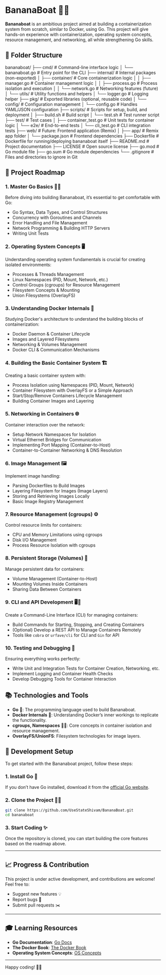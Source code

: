 # BananaBoat 🍌⛵

**Bananaboat** is an ambitious project aimed at building a containerization system from scratch, similar to Docker, using Go. This project will give hands-on experience with containerization, operating system concepts, resource management, and networking, all while strengthening Go skills.

## 📂 Folder Structure

bananaboat/
├── cmd/                    # Command-line interface logic
│   └── bananaboat.go       # Entry point for the CLI
├── internal/               # Internal packages (non-exported)
│   ├── container/          # Core containerization logic
│   │   ├── manager.go      # Container management logic
│   │   ├── process.go      # Process isolation and execution
│   │   └── network.go      # Networking features (future)
│   └── utils/              # Utility functions and helpers
│       └── logger.go       # Logging helper
├── pkg/                    # Exported libraries (optional, reusable code)
│   └── config/             # Configuration management
│       └── config.go       # Handles YAML/JSON configuration
├── scripts/                # Scripts for setup, build, and deployment
│   ├── build.sh            # Build script
│   └── test.sh             # Test runner script
├── test/                   # Test cases
│   ├── container_test.go   # Unit tests for container logic
│   └── e2e/                # End-to-end tests
│       └── cli_test.go     # CLI integration tests
├── web/                    # Future: Frontend application (Remix)
│   ├── app/                # Remix app folder
│   └── package.json        # Frontend dependencies
├── Dockerfile              # Dockerfile for running/deploying bananaboat itself
├── README.md               # Project documentation
├── LICENSE                 # Open source license
├── go.mod                  # Go module file
├── go.sum                  # Go module dependencies
└── .gitignore              # Files and directories to ignore in Git

## 🚀 Project Roadmap

### 1. **Master Go Basics** 🧑‍💻
Before diving into building Bananaboat, it’s essential to get comfortable with Go:
- Go Syntax, Data Types, and Control Structures
- Concurrency with Goroutines and Channels
- Error Handling and File Management
- Network Programming & Building HTTP Servers
- Writing Unit Tests

### 2. **Operating System Concepts** 🖥️
Understanding operating system fundamentals is crucial for creating isolated environments:
- Processes & Threads Management
- Linux Namespaces (PID, Mount, Network, etc.)
- Control Groups (cgroups) for Resource Management
- Filesystem Concepts & Mounting
- Union Filesystems (OverlayFS)

### 3. **Understanding Docker Internals** 🐳
Studying Docker's architecture to understand the building blocks of containerization:
- Docker Daemon & Container Lifecycle
- Images and Layered Filesystems
- Networking & Volumes Management
- Docker CLI & Communication Mechanisms

### 4. **Building the Basic Container System** 🏗️
Creating a basic container system with:
- Process Isolation using Namespaces (PID, Mount, Network)
- Container Filesystem with OverlayFS or a Simple Approach
- Start/Stop/Remove Containers Lifecycle Management
- Building Container Images and Layering

### 5. **Networking in Containers** 🌐
Container interaction over the network:
- Setup Network Namespaces for Isolation
- Virtual Ethernet Bridges for Communication
- Implementing Port Mapping (Container-to-Host)
- Container-to-Container Networking & DNS Resolution

### 6. **Image Management** 🖼️
Implement image handling:
- Parsing Dockerfiles to Build Images
- Layering Filesystem for Images (Image Layers)
- Storing and Retrieving Images Locally
- Basic Image Registry Management

### 7. **Resource Management (cgroups)** ⚙️
Control resource limits for containers:
- CPU and Memory Limitations using cgroups
- Disk I/O Management
- Process Resource Isolation with cgroups

### 8. **Persistent Storage (Volumes)** 💾
Manage persistent data for containers:
- Volume Management (Container-to-Host)
- Mounting Volumes Inside Containers
- Sharing Data Between Containers

### 9. **CLI and API Development** 🖥️📱
Create a Command-Line Interface (CLI) for managing containers:
- Build Commands for Starting, Stopping, and Creating Containers
- (Optional) Develop a REST API to Manage Containers Remotely
- Tools like `cobra` or `urfave/cli` for CLI and `Gin` for API

### 10. **Testing and Debugging** 🧪
Ensuring everything works perfectly:
- Write Unit and Integration Tests for Container Creation, Networking, etc.
- Implement Logging and Container Health Checks
- Develop Debugging Tools for Container Interaction

## 📚 Technologies and Tools

- **Go** 🦶: The programming language used to build Bananaboat.
- **Docker Internals** 🐳: Understanding Docker’s inner workings to replicate the functionality.
- **cgroups, Namespaces** 🧑‍🏫: Core concepts in container isolation and resource management.
- **OverlayFS/UnionFS**: Filesystem technologies for image layers.

## 🚧 Development Setup

To get started with the Bananaboat project, follow these steps:

### 1. **Install Go** 🦆
If you don’t have Go installed, download it from the [official Go website](https://golang.org/dl/).

### 2. **Clone the Project** 👨‍💻
```bash
git clone https://github.com/UseStateShivam/BananaBoat.git
cd bananaboat
```

### 3. **Start Coding** ✨
Once the repository is cloned, you can start building the core features based on the roadmap above. 

---

## 📈 Progress & Contribution

This project is under active development, and contributions are welcome! Feel free to:
- Suggest new features 💡
- Report bugs 🐛
- Submit pull requests ✂️

---

## 🎓 Learning Resources

- **Go Documentation**: [Go Docs](https://golang.org/doc/)
- **The Docker Book**: [The Docker Book](https://www.dockerbook.com/)
- **Operating System Concepts**: [OS Concepts](https://pages.cs.wisc.edu/~remzi/OSTEP/)

---

Happy coding! 🍌⛵
